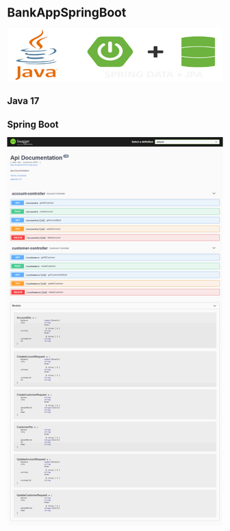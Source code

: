 # BankAppSpringBoot

![alt text](https://github.com/akf1040/BankAppSpringBoot/blob/master/readmi_java_banner.png)

## Java 17
## Spring  Boot
![alt text](https://github.com/akf1040/BankAppSpringBoot/blob/master/api.png)
